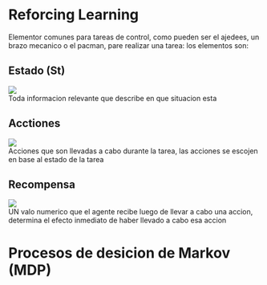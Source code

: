 # Reforcing Learning
Elementor comunes para tareas de control, como pueden ser el ajedees, un brazo mecanico o el pacman, pare realizar una tarea:  los elementos son:

## Estado (St)
<img src="https://latex.codecogs.com/svg.image?S_t" /><br />
Toda informacion relevante que describe en que situacion esta<br />

## Acctiones
<img src="https://latex.codecogs.com/svg.image?A_t" /><br />
Acciones que son llevadas a cabo durante la tarea, las acciones se escojen en base al estado de la tarea

## Recompensa
<img src="https://latex.codecogs.com/svg.image?R_t" /><br />
UN valo numerico que el agente recibe luego de llevar a cabo una accion, determina el efecto inmediato de haber llevado a cabo esa accion


# Procesos de desicion de Markov (MDP)
